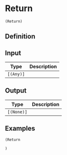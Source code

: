 # Return

```clojure
(Return)
```

## Definition


## Input
| Type | Description |
|------|-------------|
| `[(Any)]` |  |


## Output
| Type | Description |
|------|-------------|
| `[(None)]` |  |


## Examples

```clojure
(Return

)
```
